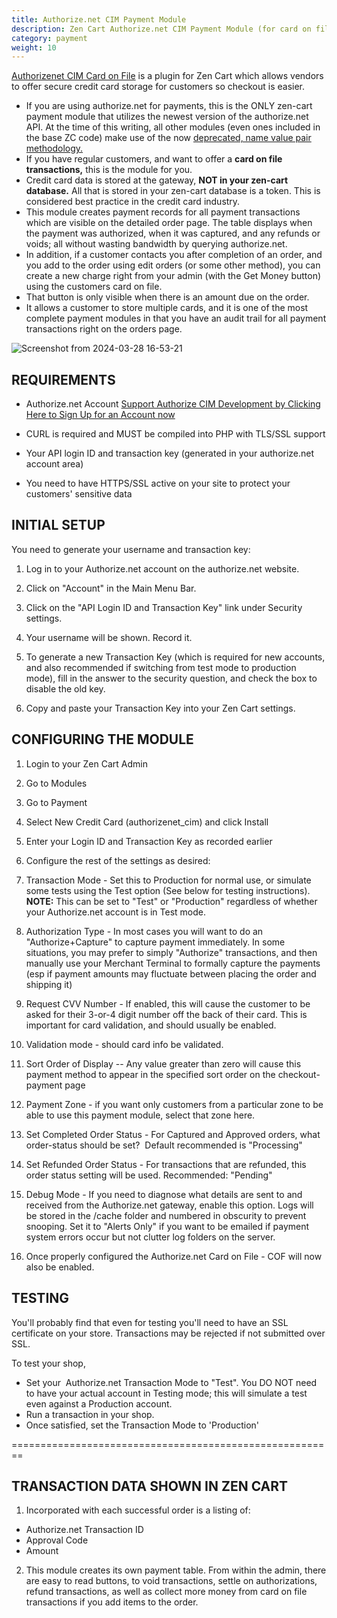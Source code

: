 ```yaml
---
title: Authorize.net CIM Payment Module
description: Zen Cart Authorize.net CIM Payment Module (for card on file)
category: payment
weight: 10
---
```


[Authorizenet CIM Card on File](https://www.zen-cart.com/downloads.php?do=file&id=2272) is a plugin for Zen Cart which allows vendors to offer secure credit card storage for customers so checkout is easier. 

*  If you are using authorize.net for payments, this is the ONLY zen-cart payment module that utilizes the newest version of the authorize.net API.  At the time of this writing, all other modules (even ones included in the base ZC code) make use of the now [deprecated, name value pair methodology.](https://developer.authorize.net/api/upgrade_guide.html#:~:text=AIM-,deprecated,-Authorize.net%20API)
*  If you have regular customers, and want to offer a **card on file transactions,** this is the module for you.
*  Credit card data is stored at the gateway, **NOT in your zen-cart database.**  All that is stored in your zen-cart database is a token.  This is considered best practice in the credit card industry.
*  This module creates payment records for all payment transactions which are visible on the detailed order page.  The table displays when the payment was authorized, when it was captured, and any refunds or voids; all without wasting bandwidth by querying authorize.net.
*  In addition, if a customer contacts you after completion of an order, and you add to the order using edit orders (or some other method), you can create a new charge right from your admin (with the Get Money button) using the customers card on file.
*  That button is only visible when there is an amount due on the order.
*  It allows a customer to store multiple cards, and it is one of the most complete payment modules in that you have an audit trail for all payment transactions right on the orders page.
  
![Screenshot from 2024-03-28 16-53-21](https://github.com/zencart/documentation/assets/1095136/967c56bb-fdf2-42fe-aeb9-6ad1516ac5b5)


## REQUIREMENTS

*   Authorize.net Account [Support Authorize CIM Development by Clicking Here to Sign Up for an Account now](http://reseller.authorize.net/application/?resellerId=111066)

*   CURL is required and MUST be compiled into PHP with TLS/SSL support  

*   Your API login ID and transaction key (generated in your authorize.net account area)

*   You need to have HTTPS/SSL active on your site to protect your customers' sensitive data  

## INITIAL SETUP

You need to generate your username and transaction key:  

1.  Log in to your Authorize.net account on the authorize.net website.  

2.  Click on "Account" in the Main Menu Bar.
3.  Click on the "API Login ID and Transaction Key" link under Security settings.
4.  Your username will be shown. Record it.  

5.  To generate a new Transaction Key (which is required for new accounts, and also recommended if switching from test mode to production mode), fill in the answer to the security question, and check the box to disable the old key.
6.  Copy and paste your Transaction Key into your Zen Cart settings.

## CONFIGURING THE MODULE

1.  Login to your Zen Cart Admin
2.  Go to Modules
3.  Go to Payment
4.  Select New Credit Card (authorizenet_cim) and click Install
5.  Enter your Login ID and Transaction Key as recorded earlier
6.  Configure the rest of the settings as desired:

1.  Transaction Mode - Set this to Production for normal use, or simulate some tests using the Test option (See below for testing instructions). **NOTE:** This can be set to "Test" or "Production" regardless of whether your Authorize.net account is in Test mode.  

2.  Authorization Type - In most cases you will want to do an "Authorize+Capture" to capture payment immediately. In some situations, you may prefer to simply "Authorize" transactions, and then manually use your Merchant Terminal to formally capture the payments (esp if payment amounts may fluctuate between placing the order and shipping it)
3.  Request CVV Number - If enabled, this will cause the customer to be asked for their 3-or-4 digit number off the back of their card. This is important for card validation, and should usually be enabled.
4.  Validation mode - should card info be validated.
5.  Sort Order of Display -- Any value greater than zero will cause this payment method to appear in the specified sort order on the checkout-payment page
6.  Payment Zone - if you want only customers from a particular zone to be able to use this payment module, select that zone here.
7.  Set Completed Order Status - For Captured and Approved orders, what order-status should be set?  Default recommended is "Processing"
8.  Set Refunded Order Status - For transactions that are refunded, this order status setting will be used. Recommended: "Pending"
9.  Debug Mode - If you need to diagnose what details are sent to and received from the Authorize.net gateway, enable this option. Logs will be stored in the /cache folder and numbered in obscurity to prevent snooping. Set it to "Alerts Only" if you want to be emailed if payment system errors occur but not clutter log folders on the server.  
10.  Once properly configured the Authorize.net Card on File - COF will now also be enabled.

## TESTING

You'll probably find that even for testing you'll need to have an SSL certificate on your store. Transactions may be rejected if not submitted over SSL.  

To test your shop, 

- Set your  Authorize.net Transaction Mode to "Test".  You DO NOT need to have your actual account in Testing mode; this will simulate a test even against a Production account.
- Run a transaction in your shop.   
- Once satisfied, set the Transaction Mode to 'Production'  

========================================================  

## TRANSACTION DATA SHOWN IN ZEN CART  

1. Incorporated with each successful order is a listing of:  
* Authorize.net Transaction ID 
* Approval Code  
* Amount 

2. This module creates its own payment table.  From within the admin, there are easy to read buttons, to void transactions, settle on authorizations, refund transactions, as well as collect more money from card on file transactions if you add items to the order.

